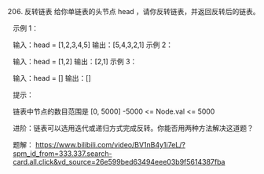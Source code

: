 206. 反转链表
 给你单链表的头节点 head ，请你反转链表，并返回反转后的链表。


示例 1：


输入：head = [1,2,3,4,5]
输出：[5,4,3,2,1]
示例 2：


输入：head = [1,2]
输出：[2,1]
示例 3：

输入：head = []
输出：[]


提示：

链表中节点的数目范围是 [0, 5000]
-5000 <= Node.val <= 5000


进阶：链表可以选用迭代或递归方式完成反转。你能否用两种方法解决这道题？

题解：
https://www.bilibili.com/video/BV1nB4y1i7eL/?spm_id_from=333.337.search-card.all.click&vd_source=26e599bed63494eee03b9f5614387fba